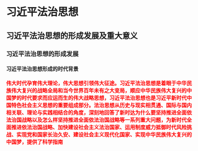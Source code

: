 # 习近平法治思想

## 习近平法治思想的形成发展及重大意义

### 习近平法治思想的形成发展

#### 习近平法治思想形成的时代背景

<strong style="color: red;">伟大时代孕育伟大理论，伟大思想引领伟大征途。习近平法治思想是着眼于中华民族伟大复兴的战略全局和当今世界百年未有之大变局，顺应中华民族伟大复兴的中国梦的时代要求而应运而生的伟大战略思想，习近平法治思想也是习近平新时代中国特色社会主义思想的重要组成部分。法治思想从历史与现实相贯通、国际与国内相关联、理论与实践相结合的角度，深刻地回答了新时达为什么要坚持推进全面依法治国战略以及怎么样坚持推进全面依法治国战略等一系列重大问题，为新时代全面推进依法治国战略、加快建设社会主义法治国家、运用制度威力抵御时代风险挑战、实现党和国家长治久安、建设社会主义现代化国家、实现中华民族伟大复兴的中国梦，提供了科学指南</strong>